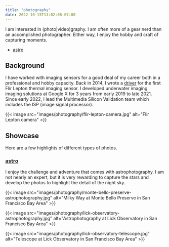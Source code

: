 ```yaml
---
title: "photography"
date: 2022-10-15T13:02:08-07:00
---
```


I am interested in (photo|video)graphy. I am often more of a gear nerd than an
accomplished photographer. Either way, I enjoy the hobby and craft of capturing
moments.

* [astro](/photography/astro)

## Background

I have worked with imaging sensors for a good deal of my career both in a
professional and hobby capacity. Back in 2014, I wrote a [driver](http://www.theresistornetwork.com/2014/11/flir-lepton-thermal-imaging-sensor.html)
for the first Flir Lepton thermal imaging sensor. I developed underwater imaging
imaging solutions at Google X for 3 years from early 2019 to late 2021. Since
early 2022, I lead the Multimedia Silicon Validation team which
includes the ISP (image signal processor).

{{< image src="images/photography/flir-lepton-camera.jpg"
    alt="Flir Lepton camera" >}}

## Showcase

Here are a few highlights of different types of photos.

### [astro](/photography/astro)

I enjoy the challenge and adventure that comes with astrophotography. I am not
nearly an expert, but it is very rewarding to capture the stars and develop
the photos to highlight the detail of the night sky.

{{< image src="images/photography/monte-bello-preserve-astrophotography.jpg"
    alt="Milky Way at Monte Bello Preserve in San Francisco Bay Area" >}}

{{< image src="images/photography/lick-observatory-astrophotography.jpg"
    alt="Astrophotography at Lick Observatory in San Francisco Bay Area" >}}

{{< image src="images/photography/lick-observatory-telescope.jpg"
    alt="Telescope at Lick Observatory in San Francisco Bay Area" >}}
